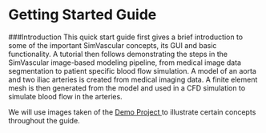 # Getting Started Guide

###Introduction
This quick start guide first gives a brief introduction to some of the important SimVascular concepts, its GUI and basic functionality. 
A tutorial then follows demonstrating the steps in the SimVascular image-based modeling pipeline, from medical image data 
segmentation to patient specific blood flow simulation. A model of an aorta and two iliac arteries is created from medical imaging data. 
A finite element mesh is then generated from the model and used in a CFD simulation to simulate blood flow in the arteries. 

We will use images taken of the 
<a href="https://simtk.org/frs/download_confirm.php/file/5113/DemoProject.zip?group_id=930"> Demo Project </a>
to illustrate certain concepts throughout the guide.

